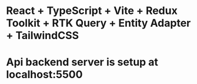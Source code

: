 # React + TypeScript + Vite + Redux Toolkit + RTK Query + Entity Adapter + TailwindCSS

# Api backend server is setup at localhost:5500

